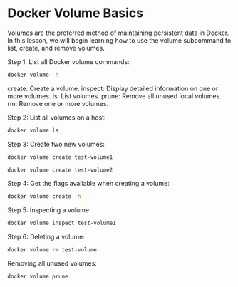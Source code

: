 # Docker Volume Basics

Volumes are the preferred method of maintaining persistent data in Docker. In this lesson, we will begin learning how to use the volume subcommand to list, create, and remove volumes.

Step 1: List all Docker volume commands:

```bash
docker volume -h
```

create: Create a volume.
inspect: Display detailed information on one or more volumes.
ls: List volumes.
prune: Remove all unused local volumes.
rm: Remove one or more volumes.

Step 2: List all volumes on a host:

```bash
docker volume ls
```

Step 3: Create two new volumes:

```bash
docker volume create test-volume1
```

```bash
docker volume create test-volume2
```

Step 4: Get the flags available when creating a volume:

```bash
docker volume create -h
```

Step 5: Inspecting a volume:

```bash
docker volume inspect test-volume1
```

Step 6: Deleting a volume:

```bash
docker volume rm test-volume
```

Removing all unused volumes:

```bash
docker volume prune
```